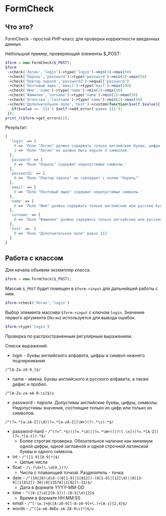 # FormCheck
## Что это?
FormCheck - простой PHP-класс для проверки корректности введенных данных.

Небольшой пример, проверяющий элементы $_POST:
```php
$form = new FormCheck($_POST);
$form
 ->check('Логин','login')->type('login')->min(3)->max(50)
 ->check('Пароль','password')->type('password')->min(3)->max(50)
 ->check('Повтор пароля','password2')->equal('password')
 ->check('Почтовый ящик','email')->type('mail')->max(100)
 ->check('Имя','name')->type('name')->min(2)->max(50)
 ->check('Фамилия','surname')->type('name')->min(2)->max(50)
 ->check('Отчество','lastname')->type('name')->min(2)->max(50)
 ->check('Дополнительное поле','test')->custom(function($self,$value){
   if($value == '111') $self->add_error('равно 111');
 });
print_r($form->get_errors());`
```
Результат:
```php
[
  'login' => [
    0 => 'Поле "Логин" должно содержать только английские буквы, цифры и символ нижнего подчеркивания.',
    1 => 'Поле "Логин" не должно быть короче 3 символов.'
  ],
  'password' => [ 
    0 => 'Поле "Пароль" содержит недопустимые символы.'
  ],
  'password2' => [
    0 => 'Поле "Повтор пароля" не совпадает с полем "Пароль"'
  ],
  'email' => [
    0 => 'Поле "Почтовый ящик" содержит недопустимые символы.'
  ],
  'name' => [
    0 => 'Поле "Имя" должно содержать только английские или русские буквы, символ пробела и дефис.'
  ],
  'surname' => [
    0 => 'Поле "Фамилия" должно содержать только английские или русские буквы, символ пробела и дефис.'
  ],
  'test' =>  [
    0 => 'Поле "Дополнительное поле" равно 111'
  ]
]
```
## Работа с классом
Для начала объявим экземпляр класса.
```php
$form = new FormCheck($_POST);
```
Массив `$_POST` будет помещен в `$form->input` для дальнейшей работы с ним.
```php
$form->check('Логин','login')
```
Выбор элемента массива `$form->input` с ключом `login`. Значение первого аргумента (`Логин`) используется для вывода ошибок.
```php
$form->type('login')
```
Проверка по распространенным регулярным выражениям.

Список выражений:
- login - буквы английского алфавита, цифры и символ нижнего подчеркивания
```
/^[A-Za-z0-9_]$/
```
- name - имена. Буквы английского и русского алфавита, а также дефис и пробел.
```
/^[A-Za-zа-яА-Я-\s]$/u
```
- password - пароли. Допустимы английские буквы, цифры, символы. Недопустимы значения, состоящие только из цифр или только из символов.
```
/^(?=.*[a-zA-Z]|\d)(?=.*[a-zA-Z]|\W+)(?!.*\s).*$/
```
- password-hard - `/^(?=^.*$)((?=.*\d)|(?=.*\W+))(?![.\n])(?=.*[A-Z])(?=.*[a-z]).*$/`
  - Более строгая проверка. Обязательное наличие как минимум одной цифры, одной заглавной и одной строчной латинской буквы и одного символа.
- int - `/^([1-9][0-9]*)$/`
  - Целые числа
- float - `/\-?\d+(\.\d{0,})?/`
  - Числа с плавающей точкой. Разделитель - точка
- date - `/^(19|20)\d\d-((0[1-9]|1[012])-(0[1-9]|[12]\d)|(0[13-9]|1[012])-30|(0[13578]|1[02])-31)$/`
  - Дата в формате YYYY-MM-DD
- time - `^([0-1]\d|2[0-3])(:[0-5]\d){2}$`
  - Время в формате HH:MM:SS
- email - `/^[-\w.]+@([A-z0-9][-A-z0-9]+\.)+[A-z]{2,4}$/`
- words - `/^([а-яА-ЯёЁa-zA-Z0-9\s]*)$/u`

